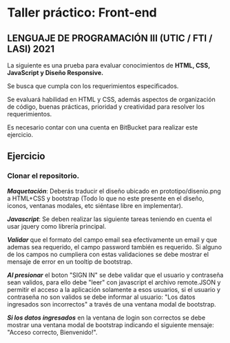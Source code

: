 # Taller práctico: Front-end
## LENGUAJE DE PROGRAMACIÓN III (UTIC / FTI / LASI) 2021

La siguiente es una prueba para evaluar conocimientos de **HTML, CSS, JavaScript y Diseño Responsive.**

Se busca que cumpla con los requerimientos especificados.

Se evaluará habilidad en HTML y CSS, además aspectos de organización de código, buenas prácticas, prioridad y creatividad para resolver los requerimientos.

Es necesario contar con una cuenta en BitBucket para realizar este ejercicio.

## Ejercicio
### Clonar el repositorio.

***Maquetación***: Deberás traducir el diseño ubicado en prototipo/disenio.png a HTML+CSS y bootstrap (Todo lo que no este presente en el diseño, iconos, ventanas modales, etc siéntase libre en implementar).

***Javascript***: Se deben realizar las siguiente tareas teniendo en cuenta el usar jquery como librería principal.

***Validar*** que el formato del campo email sea efectivamente un email y que ademas sea requerido, el campo password también es requerido. Si alguno de los campos no cumpliera con estas validaciones se debe mostrar el mensaje de error en un tooltip de bootstrap.

***Al presionar*** el boton "SIGN IN" se debe validar que el usuario y contraseña sean validos, para ello debe "leer" con javascript el archivo remote.JSON y permitir el acceso a la aplicación solamente a esos usuarios, si el usuario y contraseña no son validos se debe informar al usuario: "Los datos ingresados son incorrectos" a través de una ventana modal de bootstrap.

***Si los datos ingresados*** en la ventana de login son correctos se debe mostrar una ventana modal de bootstrap indicando el siguiente mensaje: "Acceso correcto, Bienvenido!".
